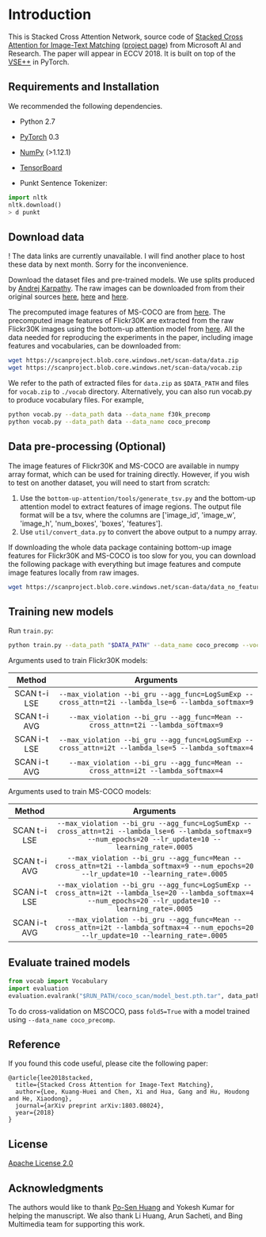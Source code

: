 # Introduction

This is Stacked Cross Attention Network, source code of [Stacked Cross Attention for Image-Text Matching](https://arxiv.org/abs/1803.08024) ([project page](https://kuanghuei.github.io/SCANProject/)) from Microsoft AI and Research. The paper will appear in ECCV 2018. It is built on top of the [VSE++](https://github.com/fartashf/vsepp) in PyTorch.


## Requirements and Installation
We recommended the following dependencies.

* Python 2.7
* [PyTorch](http://pytorch.org/) 0.3
* [NumPy](http://www.numpy.org/) (>1.12.1)
* [TensorBoard](https://github.com/TeamHG-Memex/tensorboard_logger)

* Punkt Sentence Tokenizer:
```python
import nltk
nltk.download()
> d punkt
```

## Download data

! The data links are currently unavailable. I will find another place to host these data by next month. Sorry for the inconvenience.

Download the dataset files and pre-trained models. We use splits produced by [Andrej Karpathy](http://cs.stanford.edu/people/karpathy/deepimagesent/). The raw images can be downloaded from from their original sources [here](http://nlp.cs.illinois.edu/HockenmaierGroup/Framing_Image_Description/KCCA.html), [here](http://shannon.cs.illinois.edu/DenotationGraph/) and [here](http://mscoco.org/).

The precomputed image features of MS-COCO are from [here](https://github.com/peteanderson80/bottom-up-attention). The precomputed image features of Flickr30K are extracted from the raw Flickr30K images using the bottom-up attention model from [here](https://github.com/peteanderson80/bottom-up-attention). All the data needed for reproducing the experiments in the paper, including image features and vocabularies, can be downloaded from:

```bash
wget https://scanproject.blob.core.windows.net/scan-data/data.zip
wget https://scanproject.blob.core.windows.net/scan-data/vocab.zip
```

We refer to the path of extracted files for `data.zip` as `$DATA_PATH` and files for `vocab.zip` to `./vocab` directory. Alternatively, you can also run vocab.py to produce vocabulary files. For example, 

```bash
python vocab.py --data_path data --data_name f30k_precomp
python vocab.py --data_path data --data_name coco_precomp
```

## Data pre-processing (Optional)

The image features of Flickr30K and MS-COCO are available in numpy array format, which can be used for training directly. However, if you wish to test on another dataset, you will need to start from scratch:

1. Use the `bottom-up-attention/tools/generate_tsv.py` and the bottom-up attention model to extract features of image regions. The output file format will be a tsv, where the columns are ['image_id', 'image_w', 'image_h', 'num_boxes', 'boxes', 'features'].
2. Use `util/convert_data.py` to convert the above output to a numpy array.


If downloading the whole data package containing bottom-up image features for Flickr30K and MS-COCO is too slow for you, you can download the following package with everything but image features and compute image features locally from raw images.

```bash
wget https://scanproject.blob.core.windows.net/scan-data/data_no_feature.zip
```

## Training new models
Run `train.py`:

```bash
python train.py --data_path "$DATA_PATH" --data_name coco_precomp --vocab_path "$VOCAB_PATH" --logger_name runs/coco_scan/log --model_name runs/coco_scan/log --max_violation --bi_gru
```

Arguments used to train Flickr30K models:

| Method    | Arguments |
| :-------: | :-------: |
| SCAN t-i LSE     | `--max_violation --bi_gru --agg_func=LogSumExp --cross_attn=t2i --lambda_lse=6 --lambda_softmax=9` |
| SCAN t-i AVG     | `--max_violation --bi_gru --agg_func=Mean --cross_attn=t2i --lambda_softmax=9` |
| SCAN i-t LSE     | `--max_violation --bi_gru --agg_func=LogSumExp --cross_attn=i2t --lambda_lse=5 --lambda_softmax=4` |
| SCAN i-t AVG     | `--max_violation --bi_gru --agg_func=Mean --cross_attn=i2t --lambda_softmax=4` |


Arguments used to train MS-COCO models:

| Method    | Arguments |
| :-------: | :-------: |
| SCAN t-i LSE     | `--max_violation --bi_gru --agg_func=LogSumExp --cross_attn=t2i --lambda_lse=6 --lambda_softmax=9 --num_epochs=20 --lr_update=10 --learning_rate=.0005` |
| SCAN t-i AVG     | `--max_violation --bi_gru --agg_func=Mean --cross_attn=t2i --lambda_softmax=9 --num_epochs=20 --lr_update=10 --learning_rate=.0005` |
| SCAN i-t LSE     | `--max_violation --bi_gru --agg_func=LogSumExp --cross_attn=i2t --lambda_lse=20 --lambda_softmax=4 --num_epochs=20 --lr_update=10 --learning_rate=.0005` |
| SCAN i-t AVG     | `--max_violation --bi_gru --agg_func=Mean --cross_attn=i2t --lambda_softmax=4 --num_epochs=20 --lr_update=10 --learning_rate=.0005` |

## Evaluate trained models

```python
from vocab import Vocabulary
import evaluation
evaluation.evalrank("$RUN_PATH/coco_scan/model_best.pth.tar", data_path="$DATA_PATH", split="test")
```

To do cross-validation on MSCOCO, pass `fold5=True` with a model trained using 
`--data_name coco_precomp`.

## Reference

If you found this code useful, please cite the following paper:

```
@article{lee2018stacked,
  title={Stacked Cross Attention for Image-Text Matching},
  author={Lee, Kuang-Huei and Chen, Xi and Hua, Gang and Hu, Houdong and He, Xiaodong},
  journal={arXiv preprint arXiv:1803.08024},
  year={2018}
}
```

## License

[Apache License 2.0](http://www.apache.org/licenses/LICENSE-2.0)


## Acknowledgments

The authors would like to thank [Po-Sen Huang](https://posenhuang.github.io/) and Yokesh Kumar for helping the manuscript. We also thank Li Huang, Arun Sacheti, and Bing Multimedia team for supporting this work.
